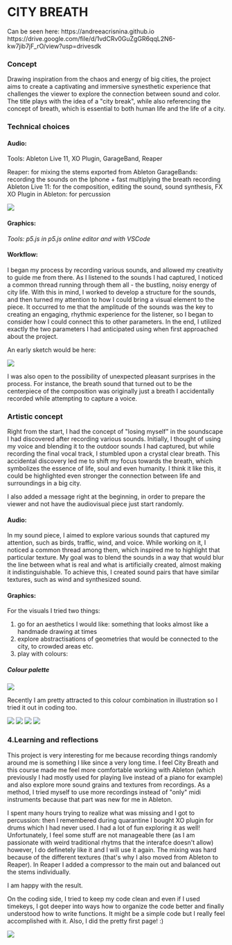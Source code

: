 <H1> CITY BREATH </H1>
Can be seen here: https://andreeacrisnina.github.io
https://drive.google.com/file/d/1vdCRv0GuZgGR6qqL2N6-kw7jib7jF_rO/view?usp=drivesdk


<H3> Concept </H3>

Drawing inspiration from the chaos and energy of big cities, the project aims to create a captivating and immersive synesthetic experience that challenges the viewer to explore the connection between sound and color.
The title plays with the idea of a "city break", while also referencing the concept of breath, which is essential to both human life and the life of a city.

<H3> Technical choices </H3>

<H4>Audio:</H4> 

Tools: Ableton Live 11, XO Plugin, GarageBand, Reaper

Reaper: for mixing the stems exported from Ableton
GarageBands: recording the sounds on the Iphone + fast multiplying the breath recording
Ableton Live 11: for the composition, editing the sound, sound synthesis, FX
XO Plugin in Ableton: for percussion

<img src = "img/xo.png">

<H4>Graphics:</H4>

_Tools: p5.js in p5.js online editor and with VSCode_

<H4>Workflow:</H4>

I began my process by recording various sounds, and allowed my creativity to guide me from there. As I listened to the sounds I had captured, I noticed a common thread running through them all - the bustling, noisy energy of city life. With this in mind, I worked to develop a structure for the sounds, and then turned my attention to how I could bring a visual element to the piece. It occurred to me that the amplitude of the sounds was the key to creating an engaging, rhythmic experience for the listener, so I began to consider how I could connect this to other parameters. In the end, I utilized exactly the two parameters I had anticipated using when first approached about the project.

An early sketch would be here: 

<img src = "img/note.jpeg">

I was also open to the possibility of unexpected pleasant surprises in the process. For instance, the breath sound that turned out to be the centerpiece of the composition was originally just a breath I accidentally recorded while attempting to capture a voice.

<H3> Artistic concept </H3>

Right from the start, I had the concept of "losing myself" in the soundscape I had discovered after recording various sounds. Initially, I thought of using my voice and blending it to the outdoor sounds I had captured, but while recording the final vocal track, I stumbled upon a crystal clear breath. This accidental discovery led me to shift my focus towards the breath, which symbolizes the essence of life, soul and even humanity. I think it like this, it could be highlighted even stronger the connection between life and surroundings in a big city.

I also added a message right at the beginning, in order to prepare the viewer and not have the audiovisual piece just start randomly. 

<H4>Audio:</H4>

In my sound piece, I aimed to explore various sounds that captured my attention, such as birds, traffic, wind, and voice. While working on it, I noticed a common thread among them, which inspired me to highlight that particular texture. My goal was to blend the sounds in a way that would blur the line between what is real and what is artificially created, almost making it indistinguishable. To achieve this, I created sound pairs that have similar textures, such as wind and synthesized sound.

<H4>Graphics:</H4>

For the visuals I tried two things: 
1. go for an aesthetics I would like: something that looks almost like a handmade drawing at times
2. explore abstractisations of geometries that would be connected to the city, to crowded areas etc. 
3. play with colours:

<H5>Colour palette</H5>
<img src = "img/colourpalette_mircea.png">

Recently I am pretty attracted to this colour combination in illustration so I tried it out in coding too.

<img src = "img/screen_01.png">
<img src = "img/screen_02.png">
<img src = "img/screen_03.png">
<img src = "img/screen_04.png">

<H3> 4.Learning and reflections </H3>

This project is very interesting for me because recording things randomly around me is something I like since a very long time. 
I feel City Breath and this course made me feel more comfortable working with Ableton (which previously I had mostly used for playing live instead of a piano for example) and also explore more sound grains and textures from recordings. As a method, I tried myself to use more recordings instead of "only" midi instruments because that part was new for me in Ableton. 

I spent many hours trying to realize what was missing and I got to percussion: then I remembered during quarantine I bought XO plugin for drums which I had never used. I had a lot of fun exploring it as well! Unfortunately, I feel some stuff are not manageable there (as I am passionate with weird traditional rhytms that the interafce doesn't allow) however, I do definetely like it and I will use it again. 
The mixing was hard because of the different textures (that's why I also moved from Ableton to Reaper). In Reaper I added a compressor to the main out and balanced out the stems individually. 

I am happy with the result.

On the coding side, I tried to keep my code clean and even if I used timekeys, I got deeper into ways how to organize the code better and finally understood how to write functions. It might be a simple code but I really feel accomplished with it. Also, I did the pretty first page! :)

<img src = "img/landing.png">

